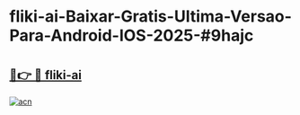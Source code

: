 # fliki-ai-Baixar-Gratis-Ultima-Versao-Para-Android-IOS-2025-#9hajc

# <h2><a href="https://ainizakaria.my?title=fliki-ai&ref=22M">🔗👉 🔴 fliki-ai</a></h2>

[![acn](https://github.com/user-attachments/assets/0f9c940e-d8b0-45ae-aac7-cd30a18b3e1c)](https://ainizakaria.my?title=fliki-ai&ref=22M)

